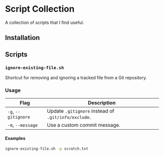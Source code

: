 # Script Collection

A collection of scripts that I find useful.

## Installation

## Scripts

### `ignore-existing-file.sh`

Shortcut for removing and ignoring a tracked file from a Git repository.

### Usage

| Flag                | Description                                         |
| ------------------- | --------------------------------------------------- |
| `-g`, `--gitignore` | Update `.gitignore` instead of `.git/info/exclude`. |
| `-m`, `--message`   | Use a custom commit message.                        |

#### Examples

```bash
ignore-existing-file.sh -p scratch.txt
```
